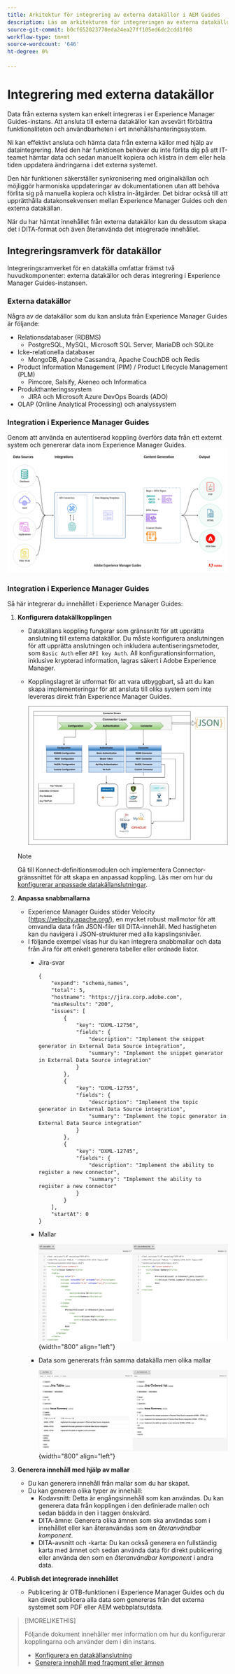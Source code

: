 ```yaml
---
title: Arkitektur för integrering av externa datakällor i AEM Guides
description: Läs om arkitekturen för integreringen av externa datakällor i AEM Guides.
source-git-commit: b0cf652023770eda24ea27ff105ed6dc2cdd1f08
workflow-type: tm+mt
source-wordcount: '646'
ht-degree: 0%

---
```


# Integrering med externa datakällor

Data från externa system kan enkelt integreras i er Experience Manager Guides-instans. Att ansluta till externa datakällor kan avsevärt förbättra funktionaliteten och användbarheten i ert innehållshanteringssystem.


Ni kan effektivt ansluta och hämta data från externa källor med hjälp av dataintegrering. Med den här funktionen behöver du inte förlita dig på att IT-teamet hämtar data och sedan manuellt kopiera och klistra in dem eller hela tiden uppdatera ändringarna i det externa systemet.

Den här funktionen säkerställer synkronisering med originalkällan och möjliggör harmoniska uppdateringar av dokumentationen utan att behöva förlita sig på manuella kopiera och klistra in-åtgärder. Det bidrar också till att upprätthålla datakonsekvensen mellan Experience Manager Guides och den externa datakällan.

När du har hämtat innehållet från externa datakällor kan du dessutom skapa det i DITA-format och även återanvända det integrerade innehållet.


## Integreringsramverk för datakällor

Integreringsramverket för en datakälla omfattar främst två huvudkomponenter: externa datakällor och deras integrering i Experience Manager Guides-instansen.

### Externa datakällor

Några av de datakällor som du kan ansluta från Experience Manager Guides är följande:

- Relationsdatabaser (RDBMS)
   - PostgreSQL, MySQL, Microsoft SQL Server, MariaDB och SQLite
- Icke-relationella databaser
   - MongoDB, Apache Cassandra, Apache CouchDB och Redis
- Product Information Management (PIM) / Product Lifecycle Management (PLM)
   - Pimcore, Salsify, Akeneo och Informatica
- Produkthanteringssystem
   - JIRA och Microsoft Azure DevOps Boards (ADO)
- OLAP (Online Analytical Processing) och analyssystem

### Integration i Experience Manager Guides



Genom att använda en autentiserad koppling överförs data från ett externt system och genererar data inom Experience Manager Guides.
![Arkitektur](assets/konnect-architecture.png)


### Integration i Experience Manager Guides

Så här integrerar du innehållet i Experience Manager Guides:

1. **Konfigurera datakällkopplingen**
   - Datakällans koppling fungerar som gränssnitt för att upprätta anslutning till externa datakällor. Du måste konfigurera anslutningen för att upprätta anslutningen och inkludera autentiseringsmetoder, som `Basic Auth` eller `API key Auth`. All konfigurationsinformation, inklusive krypterad information, lagras säkert i Adobe Experience Manager.
   - Kopplingslagret är utformat för att vara utbyggbart, så att du kan skapa implementeringar för att ansluta till olika system som inte levereras direkt från Experience Manager Guides.

     ![Kopplingslager](assets/data-source-connector-layer.jpg)
   >[!NOTE]
   >
   > Gå till Konnect-definitionsmodulen och implementera Connector-gränssnittet för att skapa en anpassad koppling. Läs mer om hur du [konfigurerar anpassade datakällanslutningar](./conf-custom-data-source-connector.md).

1. **Anpassa snabbmallarna**

   - Experience Manager Guides stöder Velocity (https://velocity.apache.org/), en mycket robust mallmotor för att omvandla data från JSON-filer till DITA-innehåll. Med hastigheten kan du navigera i JSON-strukturer med alla kapslingsnivåer.
   - I följande exempel visas hur du kan integrera snabbmallar och data från Jira för att enkelt generera tabeller eller ordnade listor.
      - Jira-svar

        ```
        {
            "expand": "schema,names",
            "total": 5,
            "hostname": "https://jira.corp.adobe.com",
            "maxResults": "200",
            "issues": [
                {
                    "key": "DXML-12756",
                    "fields": {
                        "description": "Implement the snippet generator in External Data Source integration",
                        "summary": "Implement the snippet generator in External Data Source integration"
                    }
                },
                {
                    "key": "DXML-12755",
                    "fields": {
                        "description": "Implement the topic generator in External Data Source integration",
                        "summary": "Implement the topic generator in External Data Source integration"
                    }
                },
                {
                    "key": "DXML-12745",
                    "fields": {
                        "description": "Implement the ability to register a new connector",
                        "summary": "Implement the ability to register a new connector"
                    }
                }
            ],
            "startAt": 0
        }
        ```

      - Mallar

        ![Mallmotor](assets/data-source-TemplatingEngine.png){width="800" align="left"}
      - Data som genererats från samma datakälla men olika mallar

        ![Data genererade](assets/data-source-templates-topics.png){width="800" align="left"}

1. **Generera innehåll med hjälp av mallar**
   - Du kan generera innehåll från mallar som du har skapat.
   - Du kan generera olika typer av innehåll:
      - Kodavsnitt: Detta är engångsinnehåll som kan användas. Du kan generera data från kopplingen i den definierade mallen och sedan bädda in den i taggen önskvärd.
      - DITA-ämne: Generera olika ämnen som ska användas som i innehållet eller kan återanvändas som en *återanvändbar komponent*.
      - DITA-avsnitt och -karta: Du kan också generera en fullständig karta med ämnet och sedan använda data för direkt publicering eller använda den som en *återanvändbar komponent* i andra data.


1. **Publish det integrerade innehållet**
   - Publicering är OTB-funktionen i Experience Manager Guides och du kan direkt publicera alla data som genereras från det externa systemet som PDF eller AEM webbplatsutdata.

>[!MORELIKETHIS]
>
> Följande dokument innehåller mer information om hur du konfigurerar kopplingarna och använder dem i din instans.
> - [Konfigurera en datakällanslutning](../../../install-guide/conf-data-source-connector-tools.md)
> - [Generera innehåll med fragment eller ämnen](../../../user-guide/web-editor-content-snippet.md)